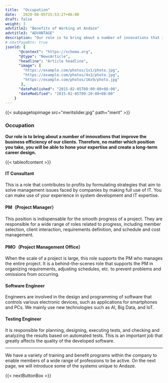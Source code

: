 ```yaml
---
title:  "Occupation"
date:   2020-08-05T15:53:27+06:00
draft: false
weight: 3
advtitle2: "Benefits of Working at Andaze"
advtitle3: "ADVANTAGE"
description: "Our role is to bring about a number of innovations that improve the business efficiency of our clients. Therefore, no matter which position you take, you will be able to hone your expertise and create a long-term career design."
# nextPageBtn: true
jsonld: {
      "@context": "https://schema.org",
      "@type": "NewsArticle",
      "headline": "Article headline",
      "image": [
        "https://example.com/photos/1x1/photo.jpg",
        "https://example.com/photos/4x3/photo.jpg",
        "https://example.com/photos/16x9/photo.jpg"
       ],
      "datePublished": "2015-02-05T08:00:00+08:00",
      "dateModified": "2015-02-05T09:20:00+08:00"
    }
---
```


{{< subpagetopimage src="meritslider.jpg" path="merit" >}}

### Occupation
**Our role is to bring about a number of innovations that improve the business efficiency of our clients. Therefore, no matter which position you take, you will be able to hone your expertise and create a long-term career design.**

{{< tableofcontent >}}

#### IT Consultant
This is a role that contributes to profits by formulating strategies that aim to solve management issues faced by companies by making full use of IT. You can make use of your experience in system development and IT expertise.

#### PM（Project Manager）
This position is indispensable for the smooth progress of a project. They are responsible for a wide range of roles related to progress, including member selection, client interaction, requirements definition, and schedule and cost management.

#### PMO（Project Management Office）
When the scale of a project is large, this role supports the PM who manages the entire project. It is a behind-the-scenes role that supports the PM in organizing requirements, adjusting schedules, etc. to prevent problems and omissions from occurring.

#### Software Engineer
Engineers are involved in the design and programming of software that controls various electronic devices, such as applications for smartphones and PCs. We mainly use new technologies such as AI, Big Data, and IoT.

#### Testing Engineer
It is responsible for planning, designing, executing tests, and checking and analyzing the results based on automated tests. This is an important job that greatly affects the quality of the developed software.
    
---

We have a variety of training and benefit programs within the company to enable members of a wide range of professions to be active. On the next page, we will introduce some of the systems unique to Andaze. 

{{< nextButtonBox >}}
